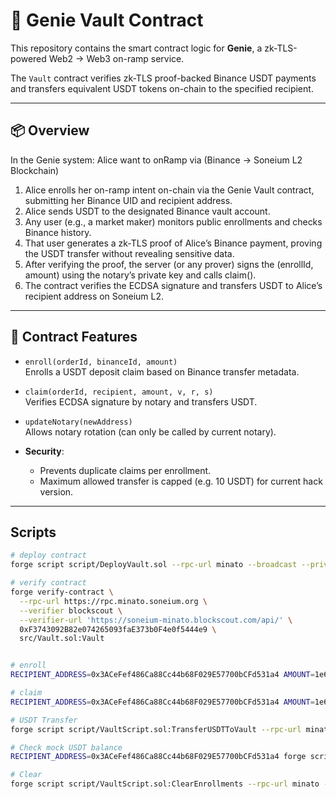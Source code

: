 # 🧞 Genie Vault Contract

This repository contains the smart contract logic for **Genie**, a zk-TLS-powered Web2 → Web3 on-ramp service.

The `Vault` contract verifies zk-TLS proof-backed Binance USDT payments and transfers equivalent USDT tokens on-chain to the specified recipient.

---

## 📦 Overview

In the Genie system:
Alice want to onRamp via (Binance -> Soneium L2 Blockchain)

1. Alice enrolls her on-ramp intent on-chain via the Genie Vault contract, submitting her Binance UID and recipient address.
2. Alice sends USDT to the designated Binance vault account.
3. Any user (e.g., a market maker) monitors public enrollments and checks Binance history.
4. That user generates a zk-TLS proof of Alice’s Binance payment, proving the USDT transfer without revealing sensitive data.
5. After verifying the proof, the server (or any prover) signs the (enrollId, amount) using the notary’s private key and calls claim().
6. The contract verifies the ECDSA signature and transfers USDT to Alice’s recipient address on Soneium L2.

---

## 🔐 Contract Features

- `enroll(orderId, binanceId, amount)`  
  Enrolls a USDT deposit claim based on Binance transfer metadata.

- `claim(orderId, recipient, amount, v, r, s)`  
  Verifies ECDSA signature by notary and transfers USDT.

- `updateNotary(newAddress)`  
  Allows notary rotation (can only be called by current notary).

- **Security**:
  - Prevents duplicate claims per enrollment.
  - Maximum allowed transfer is capped (e.g. 10 USDT) for current hack version.

---

## Scripts

```sh
# deploy contract
forge script script/DeployVault.sol --rpc-url minato --broadcast --private-key $PRIVATE_KEY

# verify contract
forge verify-contract \
  --rpc-url https://rpc.minato.soneium.org \
  --verifier blockscout \
  --verifier-url 'https://soneium-minato.blockscout.com/api/' \
  0xF3743092B82e074265093faE373b0F4e0f5444e9 \
  src/Vault.sol:Vault


# enroll
RECIPIENT_ADDRESS=0x3ACeFef486Ca88Cc44b68F029E57700bCFd531a4 AMOUNT=1e6 FROM_BINANCE_ID=93260646 forge script script/VaultScript.sol:Enroll --rpc-url minato --broadcast

# claim
RECIPIENT_ADDRESS=0x3ACeFef486Ca88Cc44b68F029E57700bCFd531a4 AMOUNT=1e6 forge script script/VaultScript.sol:Claim --rpc-url minato --broadcast

# USDT Transfer
forge script script/VaultScript.sol:TransferUSDTToVault --rpc-url minato --broadcast

# Check mock USDT balance
RECIPIENT_ADDRESS=0x3ACeFef486Ca88Cc44b68F029E57700bCFd531a4 forge script script/VaultScript.sol:CheckUSDTBalance --rpc-url minato --broadcast

# Clear
forge script script/VaultScript.sol:ClearEnrollments --rpc-url minato --broadcast
```
